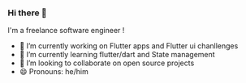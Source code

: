### Hi there 👋

I'm a freelance software engineer !

- 🔭 I’m currently working on Flutter apps and Flutter ui chanllenges
- 🌱 I’m currently learning flutter/dart and State management
- 👯 I’m looking to collaborate on open source projects
- 😄 Pronouns: he/him

<!--
**Dardila11/Dardila11** is a ✨ _special_ ✨ repository because its `README.md` (this file) appears on your GitHub profile.

Here are some ideas to get you started:


- 🌱 I’m currently learning ...
- 👯 I’m looking to collaborate on ...
- 🤔 I’m looking for help with ...
- 💬 Ask me about ...
- 📫 How to reach me: ...
- 😄 Pronouns: ...
- ⚡ Fun fact: ...
-->
